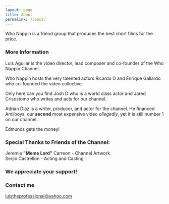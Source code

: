 ```yaml
---
layout: page
title: About
permalink: /about/
---
```

<link rel="apple-touch-icon" sizes="180x180" href="/apple-touch-icon.png">
<link rel="icon" type="image/png" sizes="32x32" href="/favicon-32x32.png">
<link rel="icon" type="image/png" sizes="16x16" href="/favicon-16x16.png">
<link rel="manifest" href="/site.webmanifest">
<link rel="mask-icon" href="/safari-pinned-tab.svg" color="#5bbad5">
<meta name="msapplication-TileColor" content="#2b5797">
<meta name="theme-color" content="#ffffff">
Who Nappin is a friend group that produces the best short films for the price.

### More Information

Luis Aguilar is the  video director, lead composer and co-founder of the Who Nappin Channel.

Who Nappin hosts the very talented actors Ricardo D and Enrique Gallardo who co-founded the video collective.

Only here can you find Josh D who is a world class actor and Jared Crisostomo who writes and acts for our channel. 

Adrian Diaz is a writer, producer, and actor for the channel. He financed Amiiboys, our <b>second</b> most expensive video <i>allegedly</i>, yet it is still number 1 on our channel.

Edmunds gets the money!

### Special Thanks to Friends of the Channel:

Jeremie <b>"Meme Lord"</b> Carreon - Channel Artwork.<br/>Serjio Castrellon - Acting and Casting

### <b>We appreciate your support!</b>

### Contact me

[luistheprofessional@yahoo.com](mailto:luistheprofessional@yahoo.com)
